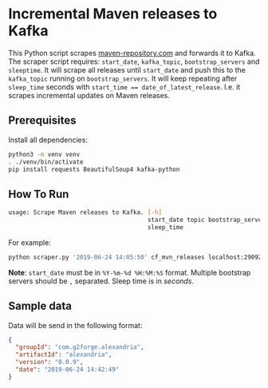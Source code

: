 # Incremental Maven releases to Kafka
This Python script scrapes [maven-repository.com](maven-repository) and forwards it to Kafka. 
The scraper script requires: `start_date`, `kafka_topic`, `bootstrap_servers` and `sleeptime`. It will scrape all releases until `start_date` and push this to the `kafka_topic` running on `bootstrap_servers`. It will keep repeating after `sleep_time` seconds with `start_time == date_of_latest_release`. I.e. it scrapes incremental updates on Maven releases.  
## Prerequisites
Install all dependencies:
```bash 
python3 -m venv venv
. ./venv/bin/activate
pip install requests BeautifulSoup4 kafka-python
```

## How To Run
```bash
usage: Scrape Maven releases to Kafka. [-h]
                                       start_date topic bootstrap_servers
                                       sleep_time
```

For example:
```sh
python scraper.py '2019-06-24 14:05:50' cf_mvn_releases localhost:29092 60
```

**Note**: `start_date` must be in `%Y-%m-%d %H:%M:%S` format. Multiple bootstrap servers should be `,` separated. Sleep time is in _seconds_.
## Sample data
Data will be send in the following format:
```json
{
  "groupId": "com.g2forge.alexandria",
  "artifactId": "alexandria",
  "version": "0.0.9",
  "date": "2019-06-24 14:42:49"
}
```

